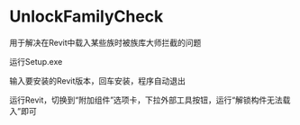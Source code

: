 # UnlockFamilyCheck
用于解决在Revit中载入某些族时被族库大师拦截的问题

运行Setup.exe

输入要安装的Revit版本，回车安装，程序自动退出

运行Revit，切换到“附加组件”选项卡，下拉外部工具按钮，运行“解锁构件无法载入”即可